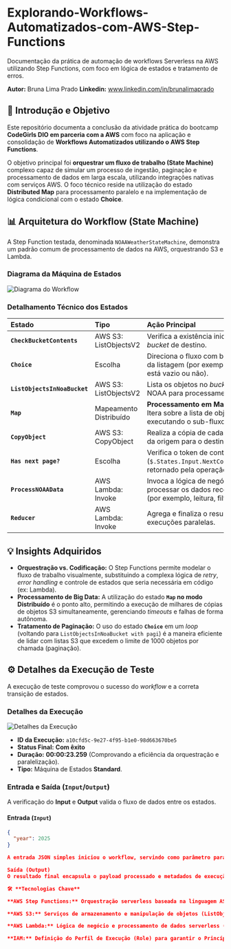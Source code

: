 # Explorando-Workflows-Automatizados-com-AWS-Step-Functions
Documentação da prática de automação de workflows Serverless na AWS utilizando Step Functions, com foco em lógica de estados e tratamento de erros.

**Autor:** Bruna Lima Prado
**Linkedin:** www.linkedin.com/in/brunalimaprado

## 🌟 Introdução e Objetivo

Este repositório documenta a conclusão da atividade prática do bootcamp **CodeGirls DIO em parceria com a AWS** com foco na aplicação e consolidação de **Workflows Automatizados utilizando o AWS Step Functions**.

O objetivo principal foi **orquestrar um fluxo de trabalho (State Machine)** complexo capaz de simular um processo de ingestão, paginação e processamento de dados em larga escala, utilizando integrações nativas com serviços AWS. O foco técnico reside na utilização do estado **Distributed Map** para processamento paralelo e na implementação de lógica condicional com o estado **Choice**.

## 📊 Arquitetura do Workflow (State Machine)

A Step Function testada, denominada `NOAAWeatherStateMachine`, demonstra um padrão comum de processamento de dados na AWS, orquestrando S3 e Lambda.

### Diagrama da Máquina de Estados

![Diagrama do Workflow](images/stepfunctions02.png)

### Detalhamento Técnico dos Estados

| Estado | Tipo | Ação Principal | Conceito Demonstração |
| :--- | :--- | :--- | :--- |
| **`CheckBucketContents`** | AWS S3: ListObjectsV2 | Verifica a existência inicial de objetos no *bucket* de destino. | Ponto de controle inicial. |
| **`Choice`** | Escolha | Direciona o fluxo com base no resultado da listagem (por exemplo, se o *bucket* está vazio ou não). | Lógica Condicional. |
| **`ListObjectsInNoaBucket`** | AWS S3: ListObjectsV2 | Lista os objetos no *bucket* de origem NOAA para processamento. | Preparação do *Input* para o Map. |
| **`Map`** | Mapeamento Distribuído | **Processamento em Massa e Paralelo.** Itera sobre a lista de objetos, executando o sub-fluxo para cada item. | **Escalabilidade e Fan-Out (Distribuição de Tarefas).** |
| **`CopyObject`** | AWS S3: CopyObject | Realiza a cópia de cada objeto individual da origem para o destino. | Operação de Transformação/Movimentação. |
| **`Has next page?`** | Escolha | Verifica o token de continuação (`$.States.Input.NextContinuationToken`) retornado pela operação S3. | **Implementação de Paginação** para listas S3 extensas. |
| **`ProcessNOAAData`** | AWS Lambda: Invoke | Invoca a lógica de negócio para processar os dados recém-copiados (por exemplo, leitura, filtragem). | Computação *Serverless* para processamento de objetos. |
| **`Reducer`** | AWS Lambda: Invoke | Agrega e finaliza o resultado de todas as execuções paralelas. | **Fan-In (Agregação de Resultados).** |

## 💡 Insights Adquiridos

* **Orquestração vs. Codificação:** O Step Functions permite modelar o fluxo de trabalho visualmente, substituindo a complexa lógica de *retry*, *error handling* e controle de estados que seria necessária em código (ex: Lambda).
* **Processamento de Big Data:** A utilização do estado **`Map` no modo Distribuído** é o ponto alto, permitindo a execução de milhares de cópias de objetos S3 simultaneamente, gerenciando *timeouts* e falhas de forma autônoma.
* **Tratamento de Paginação:** O uso do estado **`Choice`** em um *loop* (voltando para `ListObjectsInNoaBucket with pagi`) é a maneira eficiente de lidar com listas S3 que excedem o limite de 1000 objetos por chamada (paginação).

## ⚙️ Detalhes da Execução de Teste

A execução de teste comprovou o sucesso do *workflow* e a correta transição de estados.

### Detalhes da Execução

![Detalhes da Execução](images/stepfunctions01.png)

* **ID da Execução:** `a10cfd5c-9e27-4f95-b1e0-98d663670be5`
* **Status Final:** **Com êxito**
* **Duração:** **00:00:23.259** (Comprovando a eficiência da orquestração e paralelização).
* **Tipo:** Máquina de Estados **Standard**.

### Entrada e Saída (`Input`/`Output`)

A verificação do **Input** e **Output** valida o fluxo de dados entre os estados.

#### Entrada (`Input`)
```json
{
  "year": 2025
}

A entrada JSON simples iniciou o workflow, servindo como parâmetro para as operações subsequentes.

Saída (Output)
O resultado final encapsula o payload processado e metadados de execução, confirmando o tratamento de dados (como o year: 2025) e a correta passagem de informações HTTP/AWS entre os serviços.

🛠️ **Tecnologias Chave**

**AWS Step Functions:** Orquestração serverless baseada na linguagem ASL (Amazon States Language).

**AWS S3:** Serviços de armazenamento e manipulação de objetos (ListObjectsV2, CopyObject).

**AWS Lambda:** Lógica de negócio e processamento de dados serverless (ProcessNOAAData, Reducer).

**IAM:** Definição do Perfil de Execução (Role) para garantir o Princípio do Menor Privilégio na interação entre os serviços.
